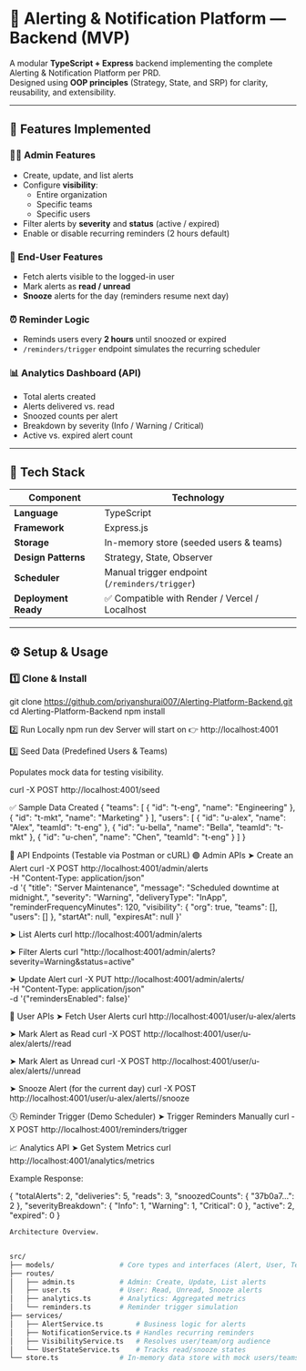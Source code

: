 # 🧠 Alerting & Notification Platform — Backend (MVP)

A modular **TypeScript + Express** backend implementing the complete Alerting & Notification Platform per PRD.  
Designed using **OOP principles** (Strategy, State, and SRP) for clarity, reusability, and extensibility.

---

## 🚀 Features Implemented

### 👩‍💼 Admin Features
- Create, update, and list alerts
- Configure **visibility**:
  - Entire organization  
  - Specific teams  
  - Specific users
- Filter alerts by **severity** and **status** (active / expired)
- Enable or disable recurring reminders (2 hours default)

### 👤 End-User Features
- Fetch alerts visible to the logged-in user
- Mark alerts as **read / unread**
- **Snooze** alerts for the day (reminders resume next day)

### ⏰ Reminder Logic
- Reminds users every **2 hours** until snoozed or expired  
- `/reminders/trigger` endpoint simulates the recurring scheduler

### 📊 Analytics Dashboard (API)
- Total alerts created  
- Alerts delivered vs. read  
- Snoozed counts per alert  
- Breakdown by severity (Info / Warning / Critical)  
- Active vs. expired alert count

---

## 🧱 Tech Stack

| Component | Technology |
|------------|-------------|
| **Language** | TypeScript |
| **Framework** | Express.js |
| **Storage** | In-memory store (seeded users & teams) |
| **Design Patterns** | Strategy, State, Observer |
| **Scheduler** | Manual trigger endpoint (`/reminders/trigger`) |
| **Deployment Ready** | ✅ Compatible with Render / Vercel / Localhost |

---

## ⚙️ Setup & Usage

### 1️⃣ Clone & Install

git clone https://github.com/priyanshurai007/Alerting-Platform-Backend.git
cd Alerting-Platform-Backend
npm install


2️⃣ Run Locally
npm run dev
Server will start on 👉 http://localhost:4001


3️⃣ Seed Data (Predefined Users & Teams)

Populates mock data for testing visibility.

curl -X POST http://localhost:4001/seed

✅ Sample Data Created
{
  "teams": [
    { "id": "t-eng", "name": "Engineering" },
    { "id": "t-mkt", "name": "Marketing" }
  ],
  "users": [
    { "id": "u-alex", "name": "Alex", "teamId": "t-eng" },
    { "id": "u-bella", "name": "Bella", "teamId": "t-mkt" },
    { "id": "u-chen", "name": "Chen", "teamId": "t-eng" }
  ]
}



🧪 API Endpoints (Testable via Postman or cURL)
🟣 Admin APIs
➤ Create an Alert
curl -X POST http://localhost:4001/admin/alerts \
  -H "Content-Type: application/json" \
  -d '{
    "title": "Server Maintenance",
    "message": "Scheduled downtime at midnight.",
    "severity": "Warning",
    "deliveryType": "InApp",
    "reminderFrequencyMinutes": 120,
    "visibility": { "org": true, "teams": [], "users": [] },
    "startAt": null,
    "expiresAt": null
  }'

➤ List Alerts
curl http://localhost:4001/admin/alerts

➤ Filter Alerts
curl "http://localhost:4001/admin/alerts?severity=Warning&status=active"

➤ Update Alert
curl -X PUT http://localhost:4001/admin/alerts/<alertId> \
  -H "Content-Type: application/json" \
  -d '{"remindersEnabled": false}'

🔵 User APIs
➤ Fetch User Alerts
curl http://localhost:4001/user/u-alex/alerts

➤ Mark Alert as Read
curl -X POST http://localhost:4001/user/u-alex/alerts/<alertId>/read

➤ Mark Alert as Unread
curl -X POST http://localhost:4001/user/u-alex/alerts/<alertId>/unread

➤ Snooze Alert (for the current day)
curl -X POST http://localhost:4001/user/u-alex/alerts/<alertId>/snooze

🕓 Reminder Trigger (Demo Scheduler)
➤ Trigger Reminders Manually
curl -X POST http://localhost:4001/reminders/trigger

📈 Analytics API
➤ Get System Metrics
curl http://localhost:4001/analytics/metrics


Example Response:

{
  "totalAlerts": 2,
  "deliveries": 5,
  "reads": 3,
  "snoozedCounts": { "37b0a7...": 2 },
  "severityBreakdown": { "Info": 1, "Warning": 1, "Critical": 0 },
  "active": 2,
  "expired": 0
}





```bash
Architecture Overview.


src/
├── models/                # Core types and interfaces (Alert, User, Team, etc.)
├── routes/
│   ├── admin.ts           # Admin: Create, Update, List alerts
│   ├── user.ts            # User: Read, Unread, Snooze alerts
│   ├── analytics.ts       # Analytics: Aggregated metrics
│   └── reminders.ts       # Reminder trigger simulation
├── services/
│   ├── AlertService.ts        # Business logic for alerts
│   ├── NotificationService.ts # Handles recurring reminders
│   ├── VisibilityService.ts   # Resolves user/team/org audience
│   └── UserStateService.ts    # Tracks read/snooze states
└── store.ts               # In-memory data store with mock users/teams

